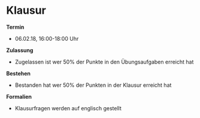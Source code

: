 # Klausur

**Termin**
- 06.02.18, 16:00-18:00 Uhr

**Zulassung**
- Zugelassen ist wer 50% der Punkte in den Übungsaufgaben erreicht hat

**Bestehen**
- Bestanden hat wer 50% der Punkten in der Klausur erreicht hat

**Formalien**
- Klausurfragen werden auf englisch gestellt

